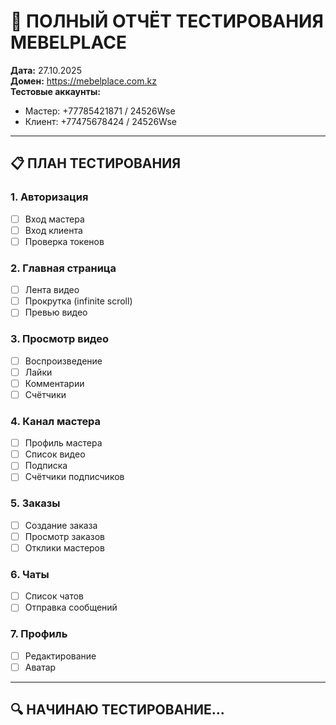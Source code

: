 # 🧪 ПОЛНЫЙ ОТЧЁТ ТЕСТИРОВАНИЯ MEBELPLACE

**Дата:** 27.10.2025  
**Домен:** https://mebelplace.com.kz  
**Тестовые аккаунты:**
- Мастер: +77785421871 / 24526Wse
- Клиент: +77475678424 / 24526Wse

---

## 📋 ПЛАН ТЕСТИРОВАНИЯ

### 1. Авторизация
- [ ] Вход мастера
- [ ] Вход клиента
- [ ] Проверка токенов

### 2. Главная страница
- [ ] Лента видео
- [ ] Прокрутка (infinite scroll)
- [ ] Превью видео

### 3. Просмотр видео
- [ ] Воспроизведение
- [ ] Лайки
- [ ] Комментарии
- [ ] Счётчики

### 4. Канал мастера
- [ ] Профиль мастера
- [ ] Список видео
- [ ] Подписка
- [ ] Счётчики подписчиков

### 5. Заказы
- [ ] Создание заказа
- [ ] Просмотр заказов
- [ ] Отклики мастеров

### 6. Чаты
- [ ] Список чатов
- [ ] Отправка сообщений

### 7. Профиль
- [ ] Редактирование
- [ ] Аватар

---

## 🔍 НАЧИНАЮ ТЕСТИРОВАНИЕ...

